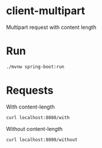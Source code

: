 # client-multipart
Multipart request with content length

# Run
```bash
./mvnw spring-boot:run
```

# Requests
With content-length
```bash
curl localhost:8080/with
```

Without content-length
```bash
curl localhost:8080/without
```